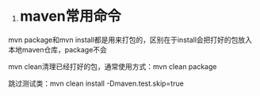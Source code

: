 1. # maven常用命令

mvn package和mvn install都是用来打包的，区别在于install会把打好的包放入本地maven仓库，package不会

mvn clean清理已经打好的包，通常使用方式：mvn clean package

跳过测试类：mvn clean install -Dmaven.test.skip=true